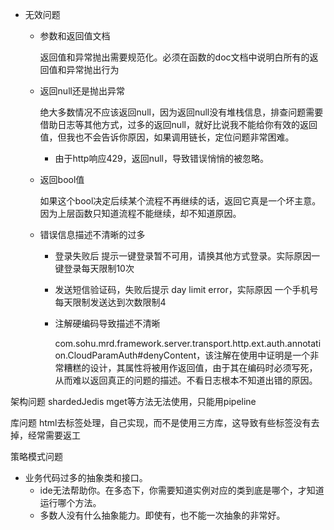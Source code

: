 * 无效问题

  * 参数和返回值文档

    返回值和异常抛出需要规范化。必须在函数的doc文档中说明白所有的返回值和异常抛出行为

  * 返回null还是抛出异常

    绝大多数情况不应该返回null，因为返回null没有堆栈信息，排查问题需要借助日志等其他方式，过多的返回null，就好比说我不能给你有效的返回值，但我也不会告诉你原因，如果调用链长，定位问题非常困难。

    * 由于http响应429，返回null，导致错误悄悄的被忽略。

  * 返回bool值

    如果这个bool决定后续某个流程不再继续的话，返回它真是一个坏主意。因为上层函数只知道流程不能继续，却不知道原因。

  * 错误信息描述不清晰的过多

    * 登录失败后 提示一键登录暂不可用，请换其他方式登录。实际原因一键登录每天限制10次
    * 发送短信验证码，失败后提示 day limit error，实际原因 一个手机号每天限制发送达到次数限制4

    * 注解硬编码导致描述不清晰

      com.sohu.mrd.framework.server.transport.http.ext.auth.annotation.CloudParamAuth#denyContent，该注解在使用中证明是一个非常糟糕的设计，其属性将被用作返回值，由于其在编码时必须写死，从而难以返回真正的问题的描述。不看日志根本不知道出错的原因。




架构问题
shardedJedis mget等方法无法使用，只能用pipeline

库问题
html去标签处理，自己实现，而不是使用三方库，这导致有些标签没有去掉，经常需要返工



策略模式问题

* 业务代码过多的抽象类和接口。
  * ide无法帮助你。在多态下，你需要知道实例对应的类到底是哪个，才知道运行哪个方法。
  * 多数人没有什么抽象能力。即使有，也不能一次抽象的非常好。
